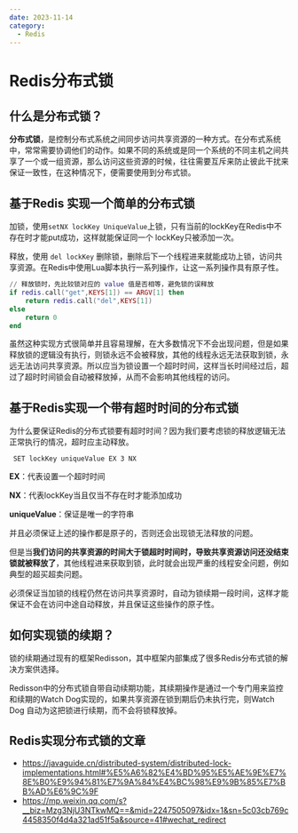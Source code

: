 ```yaml
---
date: 2023-11-14
category:
  - Redis
---
```

# Redis分布式锁

## 什么是分布式锁？

**分布式锁**，是控制分布式系统之间同步访问共享资源的一种方式。在分布式系统中，常常需要协调他们的动作。如果不同的系统或是同一个系统的不同主机之间共享了一个或一组资源，那么访问这些资源的时候，往往需要互斥来防止彼此干扰来保证一致性，在这种情况下，便需要使用到分布式锁。

## 基于Redis 实现一个简单的分布式锁

加锁，使用`setNX lockKey UniqueValue`上锁，只有当前的lockKey在Redis中不存在时才能put成功，这样就能保证同一个 lockKey只被添加一次。

释放，使用 `del lockKey` 删除锁，删除后下一个线程进来就能成功上锁，访问共享资源。在Redis中使用Lua脚本执行一系列操作，让这一系列操作具有原子性。

```lua
// 释放锁时，先比较锁对应的 value 值是否相等，避免锁的误释放
if redis.call("get",KEYS[1]) == ARGV[1] then
    return redis.call("del",KEYS[1])
else
    return 0
end
```

虽然这种实现方式很简单并且容易理解，在大多数情况下不会出现问题，但是如果释放锁的逻辑没有执行，则锁永远不会被释放，其他的线程永远无法获取到锁，永远无法访问共享资源。所以应当为锁设置一个超时时间，这样当长时间经过后，超过了超时时间锁会自动被释放掉，从而不会影响其他线程的访问。

## 基于Redis实现一个带有超时时间的分布式锁

为什么要保证Redis的分布式锁要有超时时间？因为我们要考虑锁的释放逻辑无法正常执行的情况，超时应主动释放。

```redis
 SET lockKey uniqueValue EX 3 NX
```

**EX**：代表设置一个超时时间

**NX**：代表lockKey当且仅当不存在时才能添加成功

**uniqueValue**：保证是唯一的字符串

并且必须保证上述的操作都是原子的，否则还会出现锁无法释放的问题。

但是当**我们访问的共享资源的时间大于锁超时时间时，导致共享资源访问还没结束锁就被释放了**，其他线程进来获取到锁，此时就会出现严重的线程安全问题，例如典型的超买超卖问题。

必须保证当加锁的线程仍然在访问共享资源时，自动为锁续期一段时间，这样才能保证不会在访问中途自动释放，并且保证这些操作的原子性。

## 如何实现锁的续期？

锁的续期通过现有的框架Redisson，其中框架内部集成了很多Redis分布式锁的解决方案供选择。

Redisson中的分布式锁自带自动续期功能，其续期操作是通过一个专门用来监控和续期的Watch Dog实现的，如果共享资源在锁到期后仍未执行完，则Watch Dog 自动为这把锁进行续期，而不会将锁释放掉。

## Redis实现分布式锁的文章
- https://javaguide.cn/distributed-system/distributed-lock-implementations.html#%E5%A6%82%E4%BD%95%E5%AE%9E%E7%8E%B0%E9%94%81%E7%9A%84%E4%BC%98%E9%9B%85%E7%BB%AD%E6%9C%9F
- https://mp.weixin.qq.com/s?__biz=Mzg3NjU3NTkwMQ==&mid=2247505097&idx=1&sn=5c03cb769c4458350f4d4a321ad51f5a&source=41#wechat_redirect